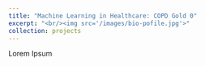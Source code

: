 ```yaml
---
title: "Machine Learning in Healthcare: COPD Gold 0"
excerpt: "<br/><img src='/images/bio-pofile.jpg'>"
collection: projects
---
```



Lorem Ipsum